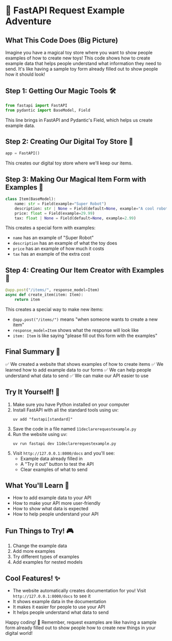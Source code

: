 # 🌟 FastAPI Request Example Adventure

## What This Code Does (Big Picture)
Imagine you have a magical toy store where you want to show people examples of how to create new toys! This code shows how to create example data that helps people understand what information they need to send. It's like having a sample toy form already filled out to show people how it should look!

## Step 1: Getting Our Magic Tools 🛠️
```python
from fastapi import FastAPI
from pydantic import BaseModel, Field
```
This line brings in FastAPI and Pydantic's Field, which helps us create example data.

## Step 2: Creating Our Digital Toy Store 🏪
```python
app = FastAPI()
```
This creates our digital toy store where we'll keep our items.

## Step 3: Making Our Magical Item Form with Examples 📝
```python
class Item(BaseModel):
    name: str = Field(example="Super Robot")
    description: str | None = Field(default=None, example="A cool robot that can dance")
    price: float = Field(example=29.99)
    tax: float | None = Field(default=None, example=2.99)
```
This creates a special form with examples:
- `name` has an example of "Super Robot"
- `description` has an example of what the toy does
- `price` has an example of how much it costs
- `tax` has an example of the extra cost

## Step 4: Creating Our Item Creator with Examples 🎨
```python
@app.post("/items/", response_model=Item)
async def create_item(item: Item):
    return item
```
This creates a special way to make new items:
- `@app.post("/items/")` means "when someone wants to create a new item"
- `response_model=Item` shows what the response will look like
- `item: Item` is like saying "please fill out this form with the examples"

## Final Summary 📌
✅ We created a website that shows examples of how to create items
✅ We learned how to add example data to our forms
✅ We can help people understand what data to send
✅ We can make our API easier to use

## Try It Yourself! 🚀
1. Make sure you have Python installed on your computer
2. Install FastAPI with all the standard tools using uv:
   ```
   uv add "fastapi[standard]"
   ```
3. Save the code in a file named `11declarerequestexample.py`
4. Run the website using uv:
   ```
   uv run fastapi dev 11declarerequestexample.py
   ```
5. Visit `http://127.0.0.1:8000/docs` and you'll see:
   - Example data already filled in
   - A "Try it out" button to test the API
   - Clear examples of what to send

## What You'll Learn 🧠
- How to add example data to your API
- How to make your API more user-friendly
- How to show what data is expected
- How to help people understand your API

## Fun Things to Try! 🎮
1. Change the example data
2. Add more examples
3. Try different types of examples
4. Add examples for nested models

## Cool Features! ✨
- The website automatically creates documentation for you! Visit `http://127.0.0.1:8000/docs` to see it
- It shows example data in the documentation
- It makes it easier for people to use your API
- It helps people understand what data to send

Happy coding! 🎉 Remember, request examples are like having a sample form already filled out to show people how to create new things in your digital world! 